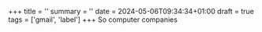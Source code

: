 +++
title = ''
summary = ''
date = 2024-05-06T09:34:34+01:00
draft = true
tags = ['gmail', 'label']
+++
So computer companies
